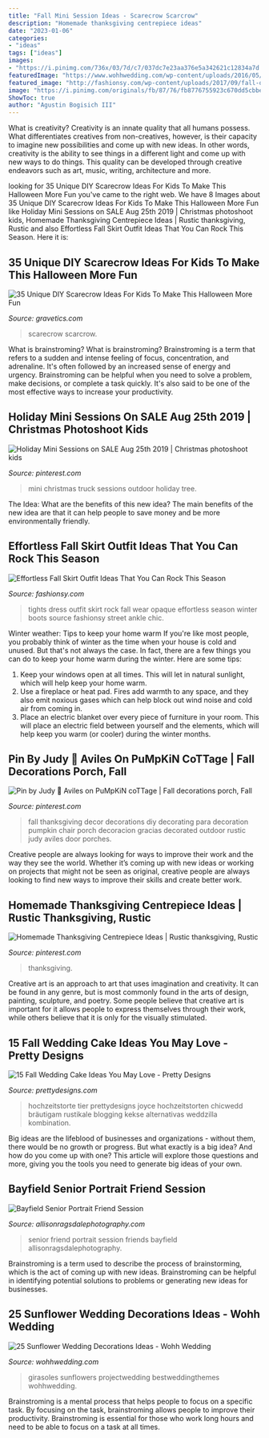 ```yaml
---
title: "Fall Mini Session Ideas - Scarecrow Scarcrow"
description: "Homemade thanksgiving centrepiece ideas"
date: "2023-01-06"
categories:
- "ideas"
tags: ["ideas"]
images:
- "https://i.pinimg.com/736x/03/7d/c7/037dc7e23aa376e5a342621c12834a7d.jpg"
featuredImage: "https://www.wohhwedding.com/wp-content/uploads/2016/05/Sunflower-Mason-Jar-Wedding-Centerpiece-Decorations-Ideas.jpg"
featured_image: "http://fashionsy.com/wp-content/uploads/2017/09/fall-outfit-8.jpg"
image: "https://i.pinimg.com/originals/fb/87/76/fb8776755923c670dd5cbbe2250d5bab.jpg"
ShowToc: true
author: "Agustin Bogisich III"
---
```



What is creativity?
Creativity is an innate quality that all humans possess. What differentiates creatives from non-creatives, however, is their capacity to imagine new possibilities and come up with new ideas. In other words, creativity is the ability to see things in a different light and come up with new ways to do things. This quality can be developed through creative endeavors such as art, music, writing, architecture and more.

	

		
looking for 35 Unique DIY Scarecrow Ideas For Kids To Make This Halloween More Fun you've came to the right web. We have 8 Images about 35 Unique DIY Scarecrow Ideas For Kids To Make This Halloween More Fun like Holiday Mini Sessions on SALE Aug 25th 2019 | Christmas photoshoot kids, Homemade Thanksgiving Centrepiece Ideas | Rustic thanksgiving, Rustic and also Effortless Fall Skirt Outfit Ideas That You Can Rock This Season. Here it is:
		
    
## 35 Unique DIY Scarecrow Ideas For Kids To Make This Halloween More Fun

<img loading=lazy src="https://www.gravetics.com/wp-content/uploads/2017/07/DIY-Pallet-Scarcrow.jpg" onerror="this.onerror=null;this.src='https://tse4.mm.bing.net/th?id=OIP.vS7fFnO4E-OkOofH3C294QHaJ4&amp;pid=15.1';" alt="35 Unique DIY Scarecrow Ideas For Kids To Make This Halloween More Fun">

_Source: gravetics.com_

>scarecrow scarcrow. 

	

What is brainstroming?
What is brainstroming? Brainstroming is a term that refers to a sudden and intense feeling of focus, concentration, and adrenaline. It's often followed by an increased sense of energy and urgency. Brainstroming can be helpful when you need to solve a problem, make decisions, or complete a task quickly. It's also said to be one of the most effective ways to increase your productivity.

    
## Holiday Mini Sessions On SALE Aug 25th 2019 | Christmas Photoshoot Kids

<img loading=lazy src="https://i.pinimg.com/736x/03/7d/c7/037dc7e23aa376e5a342621c12834a7d.jpg" onerror="this.onerror=null;this.src='https://tse3.mm.bing.net/th?id=OIP.Xl_DPJ_wsaYYh7viX4DQ-QHaKl&amp;pid=15.1';" alt="Holiday Mini Sessions on SALE Aug 25th 2019 | Christmas photoshoot kids">

_Source: pinterest.com_

>mini christmas truck sessions outdoor holiday tree. 

	

The Idea: What are the benefits of this new idea?
The main benefits of the new idea are that it can help people to save money and be more environmentally friendly.

    
## Effortless Fall Skirt Outfit Ideas That You Can Rock This Season

<img loading=lazy src="http://fashionsy.com/wp-content/uploads/2017/09/fall-outfit-8.jpg" onerror="this.onerror=null;this.src='https://tse1.mm.bing.net/th?id=OIP.yzUodEA6iHXYKRrYL8wp5QHaLH&amp;pid=15.1';" alt="Effortless Fall Skirt Outfit Ideas That You Can Rock This Season">

_Source: fashionsy.com_

>tights dress outfit skirt rock fall wear opaque effortless season winter boots source fashionsy street ankle chic. 

	

Winter weather: Tips to keep your home warm
If you're like most people, you probably think of winter as the time when your house is cold and unused. But that's not always the case. In fact, there are a few things you can do to keep your home warm during the winter. Here are some tips:
1) Keep your windows open at all times. This will let in natural sunlight, which will help keep your home warm.
2) Use a fireplace or heat pad. Fires add warmth to any space, and they also emit noxious gases which can help block out wind noise and cold air from coming in.
3) Place an electric blanket over every piece of furniture in your room. This will place an electric field between yourself and the elements, which will help keep you warm (or cooler) during the winter months.

    
## Pin By Judy 🌸 Aviles On PuMpKiN CoTTage | Fall Decorations Porch, Fall

<img loading=lazy src="https://i.pinimg.com/originals/fb/87/76/fb8776755923c670dd5cbbe2250d5bab.jpg" onerror="this.onerror=null;this.src='https://tse2.mm.bing.net/th?id=OIP.SkdZkAciKgZoVX-cN6Zy9QHaJ3&amp;pid=15.1';" alt="Pin by Judy 🌸 Aviles on PuMpKiN coTTage | Fall decorations porch, Fall">

_Source: pinterest.com_

>fall thanksgiving decor decorations diy decorating para decoration pumpkin chair porch decoracion gracias decorated outdoor rustic judy aviles door porches. 

	

Creative people are always looking for ways to improve their work and the way they see the world. Whether it’s coming up with new ideas or working on projects that might not be seen as original, creative people are always looking to find new ways to improve their skills and create better work.

    
## Homemade Thanksgiving Centrepiece Ideas | Rustic Thanksgiving, Rustic

<img loading=lazy src="https://i.pinimg.com/736x/37/5f/c1/375fc1d76b094e07f7f2cd0d17a01bfb.jpg" onerror="this.onerror=null;this.src='https://tse3.mm.bing.net/th?id=OIP.dKW52lMer85Q68KMjpVQ2gHaLJ&amp;pid=15.1';" alt="Homemade Thanksgiving Centrepiece Ideas | Rustic thanksgiving, Rustic">

_Source: pinterest.com_

>thanksgiving. 

	

Creative art is an approach to art that uses imagination and creativity. It can be found in any genre, but is most commonly found in the arts of design, painting, sculpture, and poetry. Some people believe that creative art is important for it allows people to express themselves through their work, while others believe that it is only for the visually stimulated.

    
## 15 Fall Wedding Cake Ideas You May Love - Pretty Designs

<img loading=lazy src="http://www.prettydesigns.com/wp-content/uploads/2014/09/Wedding-Cake-and-Cup-Cakes.jpg" onerror="this.onerror=null;this.src='https://tse1.mm.bing.net/th?id=OIP.8RIjzhVbCHRvoFYLAKNbjAHaKf&amp;pid=15.1';" alt="15 Fall Wedding Cake Ideas You May Love - Pretty Designs">

_Source: prettydesigns.com_

>hochzeitstorte tier prettydesigns joyce hochzeitstorten chicwedd bräutigam rustikale blogging kekse alternativas weddzilla kombination. 

	

Big ideas are the lifeblood of businesses and organizations - without them, there would be no growth or progress. But what exactly is a big idea? And how do you come up with one? This article will explore those questions and more, giving you the tools you need to generate big ideas of your own.

    
## Bayfield Senior Portrait Friend Session

<img loading=lazy src="http://allisonragsdalephotography.com/wp-content/uploads/2014/08/allisonragsdalephotography-6716.jpg" onerror="this.onerror=null;this.src='https://tse1.mm.bing.net/th?id=OIP.0arcWqLSl_v0dZKQRu93zQHaE7&amp;pid=15.1';" alt="Bayfield Senior Portrait Friend Session">

_Source: allisonragsdalephotography.com_

>senior friend portrait session friends bayfield allisonragsdalephotography. 

	

Brainstroming is a term used to describe the process of brainstorming, which is the act of coming up with new ideas. Brainstroming can be helpful in identifying potential solutions to problems or generating new ideas for businesses.

    
## 25 Sunflower Wedding Decorations Ideas - Wohh Wedding

<img loading=lazy src="https://www.wohhwedding.com/wp-content/uploads/2016/05/Sunflower-Mason-Jar-Wedding-Centerpiece-Decorations-Ideas.jpg" onerror="this.onerror=null;this.src='https://tse3.mm.bing.net/th?id=OIP.PS8Olf0X_BSYB-X9SftMxAHaJ4&amp;pid=15.1';" alt="25 Sunflower Wedding Decorations Ideas - Wohh Wedding">

_Source: wohhwedding.com_

>girasoles sunflowers projectwedding bestweddingthemes wohhwedding. 

	

Brainstroming is a mental process that helps people to focus on a specific task. By focusing on the task, brainstroming allows people to improve their productivity. Brainstroming is essential for those who work long hours and need to be able to focus on a task at all times.

